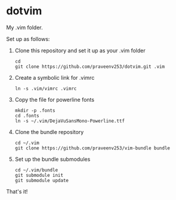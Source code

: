 dotvim
======

My .vim folder.

Set up as follows:
1. Clone this repository and set it up as your .vim folder
    ```
    cd
    git clone https://github.com/praveenv253/dotvim.git .vim
    ```
2. Create a symbolic link for .vimrc
    ```
    ln -s .vim/vimrc .vimrc
    ```
3. Copy the file for powerline fonts
    ```
    mkdir -p .fonts
    cd .fonts
    ln -s ~/.vim/DejaVuSansMono-Powerline.ttf
    ```
4. Clone the bundle repository
    ```
    cd ~/.vim
    git clone https://github.com/praveenv253/vim-bundle bundle
    ```
5. Set up the bundle submodules
    ```
    cd ~/.vim/bundle
    git submodule init
    git submodule update
    ```

That's it!

